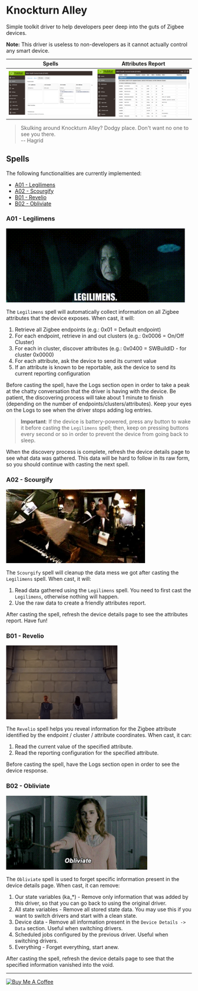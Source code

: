 # Knockturn Alley

Simple toolkit driver to help developers peer deep into the guts of Zigbee devices.

**Note:** This driver is useless to non-developers as it cannot actually control any smart device.

| Spells | Attributes Report |
|--------|-------------------|
| ![Spells](img/Screenshot_1.png) | ![Attributes Report](img/Screenshot_2.png) |

> Skulking around Knockturn Alley? Dodgy place. Don't want no one to see you there. \
> -- Hagrid

## Spells
The following functionalities are currently implemented:
- [A01 - Legilimens](#a01---legilimens)
- [A02 - Scourgify](#a02---scourgify)
- [B01 - Revelio](#b01---revelio)
- [B02 - Obliviate](#b02---obliviate)

### A01 - Legilimens
<img src="img/Legilimens.gif" height="200px"/>

The `Legilimens` spell will automatically collect information on all Zigbee attributes that the device exposes. When cast, it will:
1. Retrieve all Zigbee endpoints (e.g.: 0x01 = Default endpoint)
2. For each endpoint, retrieve in and out clusters (e.g.: 0x0006 = On/Off Cluster)
3. For each in cluster, discover attributes (e.g.: 0x0400 = SWBuildID - for cluster 0x0000)
4. For each attribute, ask the device to send its current value
5. If an attribute is known to be reportable, ask the device to send its current reporting configuration

Before casting the spell, have the Logs section open in order to take a peak at the chatty conversation that the driver is having with the device. Be patient, the discovering process will take about 1 minute to finish (depending on the number of endpoints/clusters/attributes). Keep your eyes on the Logs to see when the driver stops adding log entries.

> **Important**: If the device is battery-powered, press any button to wake it before casting the `Legilimens` spell; then, keep on pressing buttons every second or so in order to prevent the device from going back to sleep.

When the discovery process is complete, refresh the device details page to see what data was gathered. This data will be hard to follow in its raw form, so you should continue with casting the next spell.

### A02 - Scourgify
<img src="img/Scourgify.webp" height="200px"/>


The `Scourgify` spell will cleanup the data mess we got after casting the `Legilimens` spell. When cast, it will:
1. Read data gathered using the `Legilimens` spell. You need to first cast the `Legilimens`, otherwise nothing will happen.
2. Use the raw data to create a friendly attributes report.

After casting the spell, refresh the device details page to see the attributes report. Have fun!

### B01 - Revelio
<img src="img/Revelio.webp" height="200px"/>

The `Revelio` spell helps you reveal information for the Zigbee attribute identified by the endpoint / cluster / attribute coordinates. When cast, it can:
1. Read the current value of the specified attribute.
2. Read the reporting configuration for the specified attribute.

Before casting the spell, have the Logs section open in order to see the device response.

### B02 - Obliviate
<img src="img/Obliviate.gif" height="200px"/>

The `Obliviate` spell is used to forget specific information present in the device details page. When cast, it can remove:
1. Our state variables (ka_*) - Remove only information that was added by this driver, so that you can go back to using the original driver.
2. All state variables - Remove all stored state data. You may use this if you want to switch drivers and start with a clean state.
3. Device data - Remove all information present in the `Device Details -> Data` section. Useful when switching drivers.
4. Scheduled jobs configured by the previous driver. Useful when switching drivers.
5. Everything - Forget everything, start anew.

After casting the spell, refresh the device details page to see that the specified information vanished into the void.

---
[<img src="https://cdn.buymeacoffee.com/buttons/v2/default-yellow.png" alt="Buy Me A Coffee" style="height: 40px !important;width: 162px !important">](https://www.buymeacoffee.com/dandanache)
